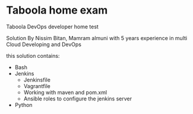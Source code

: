 # Taboola home exam

Taboola DevOps developer home test

Solution By Nissim Bitan, Mamram almuni with 5 years experience in multi Cloud Developing and DevOps

this solution contains:
* Bash
* Jenkins
  * Jenkinsfile
  * Vagrantfile
  * Working with maven and pom.xml
  * Ansible roles to configure the jenkins server
* Python
